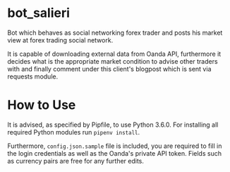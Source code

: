 # bot_salieri
Bot which behaves as social networking forex trader and posts his market view at forex trading social network.

It is capable of downloading external data from Oanda API, furthermore it decides what is the appropriate market condition to advise other traders with and finally comment under this client's blogpost which is sent via requests module.

# How to Use

It is advised, as specified by Pipfile, to use Python 3.6.0. For installing all required Python modules run `pipenv install`. 

Furthermore, `config.json.sample` file is included, you are required to fill in the login credentials as well as the Oanda's private API token. Fields such as currency pairs are free for any further edits.
